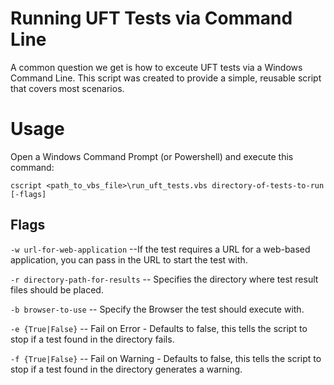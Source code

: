 # Running UFT Tests via Command Line
A common question we get is how to exceute UFT tests via a Windows Command Line. This script was created to provide a simple, reusable script that covers most scenarios.

# Usage

Open a Windows Command Prompt (or Powershell) and execute this command:

`cscript <path_to_vbs_file>\run_uft_tests.vbs directory-of-tests-to-run [-flags]`

## Flags

`-w url-for-web-application` --If the test requires a URL for a web-based application, you can pass in the URL to start the test with.

`-r directory-path-for-results` -- Specifies the directory where test result files should be placed.

`-b browser-to-use` -- Specify the Browser the test should execute with.

`-e {True|False}` -- Fail on Error - Defaults to false, this tells the script to stop if a test found in the directory fails.

`-f {True|False}` -- Fail on Warning - Defaults to false, this tells the script to stop if a test found in the directory generates a warning.
